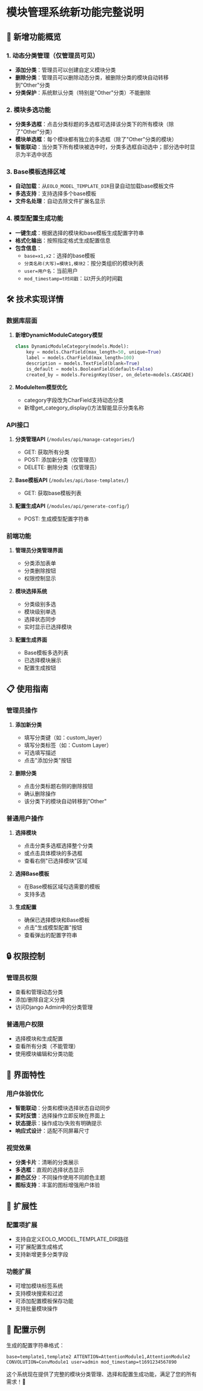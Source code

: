 # 模块管理系统新功能完整说明

## 🎯 新增功能概览

### 1. **动态分类管理**（仅管理员可见）
- **添加分类**：管理员可以创建自定义模块分类
- **删除分类**：管理员可以删除动态分类，被删除分类的模块自动转移到"Other"分类
- **分类保护**：系统默认分类（特别是"Other"分类）不能删除

### 2. **模块多选功能**
- **分类多选框**：点击分类标题的多选框可选择该分类下的所有模块（除了"Other"分类）
- **模块单选框**：每个模块都有独立的多选框（除了"Other"分类的模块）
- **智能联动**：当分类下所有模块被选中时，分类多选框自动选中；部分选中时显示为半选中状态

### 3. **Base模板选择区域**
- **自动加载**：从`EOLO_MODEL_TEMPLATE_DIR`目录自动加载base模板文件
- **多选支持**：支持选择多个base模板
- **文件名处理**：自动去除文件扩展名显示

### 4. **模型配置生成功能**
- **一键生成**：根据选择的模块和base模板生成配置字符串
- **格式化输出**：按照指定格式生成配置信息
- **包含信息**：
  - `base=x1,x2`：选择的base模板
  - `分类名称(大写)=模块1,模块2`：按分类组织的模块列表
  - `user=用户名`：当前用户
  - `mod_timestamp=t时间戳`：以t开头的时间戳

## 🛠️ 技术实现详情

### 数据库层面
1. **新增DynamicModuleCategory模型**
   ```python
   class DynamicModuleCategory(models.Model):
       key = models.CharField(max_length=50, unique=True)
       label = models.CharField(max_length=100)
       description = models.TextField(blank=True)
       is_default = models.BooleanField(default=False)
       created_by = models.ForeignKey(User, on_delete=models.CASCADE)
   ```

2. **ModuleItem模型优化**
   - category字段改为CharField支持动态分类
   - 新增get_category_display()方法智能显示分类名称

### API接口
1. **分类管理API** (`/modules/api/manage-categories/`)
   - GET: 获取所有分类
   - POST: 添加新分类（仅管理员）
   - DELETE: 删除分类（仅管理员）

2. **Base模板API** (`/modules/api/base-templates/`)
   - GET: 获取base模板列表

3. **配置生成API** (`/modules/api/generate-config/`)
   - POST: 生成模型配置字符串

### 前端功能
1. **管理员分类管理界面**
   - 分类添加表单
   - 分类删除按钮
   - 权限控制显示

2. **模块选择系统**
   - 分类级别多选
   - 模块级别单选
   - 选择状态同步
   - 实时显示已选择模块

3. **配置生成界面**
   - Base模板多选列表
   - 已选择模块展示
   - 配置生成按钮

## 📋 使用指南

### 管理员操作
1. **添加新分类**
   - 填写分类键（如：custom_layer）
   - 填写分类标签（如：Custom Layer）
   - 可选填写描述
   - 点击"添加分类"按钮

2. **删除分类**
   - 点击分类标题右侧的删除按钮
   - 确认删除操作
   - 该分类下的模块自动转移到"Other"

### 普通用户操作
1. **选择模块**
   - 点击分类多选框选择整个分类
   - 或点击具体模块的多选框
   - 查看右侧"已选择模块"区域

2. **选择Base模板**
   - 在Base模板区域勾选需要的模板
   - 支持多选

3. **生成配置**
   - 确保已选择模块和Base模板
   - 点击"生成模型配置"按钮
   - 查看弹出的配置字符串

## 🔒 权限控制

### 管理员权限
- 查看和管理动态分类
- 添加/删除自定义分类
- 访问Django Admin中的分类管理

### 普通用户权限
- 选择模块和生成配置
- 查看所有分类（不能管理）
- 使用模块编辑和分类功能

## 🎨 界面特性

### 用户体验优化
- **智能联动**：分类和模块选择状态自动同步
- **实时反馈**：选择操作立即反映在界面上
- **状态提示**：操作成功/失败有明确提示
- **响应式设计**：适配不同屏幕尺寸

### 视觉效果
- **分类卡片**：清晰的分类展示
- **多选框**：直观的选择状态显示
- **颜色区分**：不同操作使用不同颜色主题
- **图标支持**：丰富的图标增强用户体验

## 🚀 扩展性

### 配置项扩展
- 支持自定义EOLO_MODEL_TEMPLATE_DIR路径
- 可扩展配置生成格式
- 支持新增更多分类字段

### 功能扩展
- 可增加模块标签系统
- 支持模块搜索和过滤
- 可添加配置模板保存功能
- 支持批量模块操作

## 📝 配置示例

生成的配置字符串格式：
```
base=template1,template2 ATTENTION=AttentionModule1,AttentionModule2 CONVOLUTION=ConvModule1 user=admin mod_timestamp=t1691234567890
```

这个系统现在提供了完整的模块分类管理、选择和配置生成功能，满足了您的所有需求！🎉
